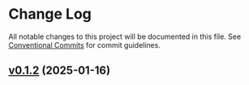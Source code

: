 # Change Log

All notable changes to this project will be documented in this file.
See [Conventional Commits](Https://conventionalcommits.org) for commit guidelines.

<!-- changelog -->

## [v0.1.2](https://github.com/NarrativeApp/ExAws.ServiceDiscovery/compare/v0.1.2...v0.1.2) (2025-01-16)



